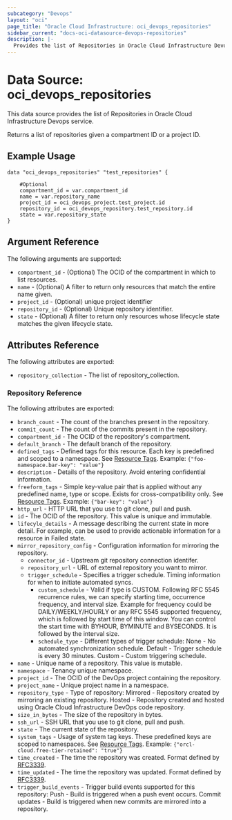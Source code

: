 ```yaml
---
subcategory: "Devops"
layout: "oci"
page_title: "Oracle Cloud Infrastructure: oci_devops_repositories"
sidebar_current: "docs-oci-datasource-devops-repositories"
description: |-
  Provides the list of Repositories in Oracle Cloud Infrastructure Devops service
---
```


# Data Source: oci_devops_repositories
This data source provides the list of Repositories in Oracle Cloud Infrastructure Devops service.

Returns a list of repositories given a compartment ID or a project ID.


## Example Usage

```hcl
data "oci_devops_repositories" "test_repositories" {

	#Optional
	compartment_id = var.compartment_id
	name = var.repository_name
	project_id = oci_devops_project.test_project.id
	repository_id = oci_devops_repository.test_repository.id
	state = var.repository_state
}
```

## Argument Reference

The following arguments are supported:

* `compartment_id` - (Optional) The OCID of the compartment in which to list resources.
* `name` - (Optional) A filter to return only resources that match the entire name given.
* `project_id` - (Optional) unique project identifier
* `repository_id` - (Optional) Unique repository identifier.
* `state` - (Optional) A filter to return only resources whose lifecycle state matches the given lifecycle state.


## Attributes Reference

The following attributes are exported:

* `repository_collection` - The list of repository_collection.

### Repository Reference

The following attributes are exported:

* `branch_count` - The count of the branches present in the repository.
* `commit_count` - The count of the commits present in the repository.
* `compartment_id` - The OCID of the repository's compartment.
* `default_branch` - The default branch of the repository.
* `defined_tags` - Defined tags for this resource. Each key is predefined and scoped to a namespace. See [Resource Tags](https://docs.cloud.oracle.com/iaas/Content/General/Concepts/resourcetags.htm). Example: `{"foo-namespace.bar-key": "value"}`
* `description` - Details of the repository. Avoid entering confidential information.
* `freeform_tags` - Simple key-value pair that is applied without any predefined name, type or scope. Exists for cross-compatibility only.  See [Resource Tags](https://docs.cloud.oracle.com/iaas/Content/General/Concepts/resourcetags.htm). Example: `{"bar-key": "value"}`
* `http_url` - HTTP URL that you use to git clone, pull and push.
* `id` - The OCID of the repository. This value is unique and immutable.
* `lifecyle_details` - A message describing the current state in more detail. For example, can be used to provide actionable information for a resource in Failed state.
* `mirror_repository_config` - Configuration information for mirroring the repository.
	* `connector_id` - Upstream git repository connection identifer.
	* `repository_url` - URL of external repository you want to mirror.
	* `trigger_schedule` - Specifies a trigger schedule. Timing information for when to initiate automated syncs.
		* `custom_schedule` - Valid if type is CUSTOM. Following RFC 5545 recurrence rules, we can specify starting time, occurrence frequency, and interval size. Example for frequency could be DAILY/WEEKLY/HOURLY or any RFC 5545 supported frequency, which is followed by start time of this window.  You can control the start time with BYHOUR, BYMINUTE and BYSECONDS. It is followed by the interval size. 
		* `schedule_type` - Different types of trigger schedule: None - No automated synchronization schedule. Default - Trigger schedule is every 30 minutes. Custom - Custom triggering schedule. 
* `name` - Unique name of a repository. This value is mutable.
* `namespace` - Tenancy unique namespace.
* `project_id` - The OCID of the DevOps project containing the repository.
* `project_name` - Unique project name in a namespace.
* `repository_type` - Type of repository: Mirrored - Repository created by mirroring an existing repository. Hosted - Repository created and hosted using Oracle Cloud Infrastructure DevOps code repository. 
* `size_in_bytes` - The size of the repository in bytes.
* `ssh_url` - SSH URL that you use to git clone, pull and push.
* `state` - The current state of the repository.
* `system_tags` - Usage of system tag keys. These predefined keys are scoped to namespaces. See [Resource Tags](https://docs.cloud.oracle.com/iaas/Content/General/Concepts/resourcetags.htm). Example: `{"orcl-cloud.free-tier-retained": "true"}`
* `time_created` - The time the repository was created. Format defined by [RFC3339](https://datatracker.ietf.org/doc/html/rfc3339).
* `time_updated` - The time the repository was updated. Format defined by [RFC3339](https://datatracker.ietf.org/doc/html/rfc3339).
* `trigger_build_events` - Trigger build events supported for this repository: Push - Build is triggered when a push event occurs. Commit updates - Build is triggered when new commits are mirrored into a repository. 

